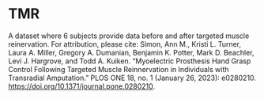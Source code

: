 # TMR
A dataset where 6 subjects provide data before and after targeted muscle reinervation. For attribution, please cite: Simon, Ann M., Kristi L. Turner, Laura A. Miller, Gregory A. Dumanian, Benjamin K. Potter, Mark D. Beachler, Levi J. Hargrove, and Todd A. Kuiken. “Myoelectric Prosthesis Hand Grasp Control Following Targeted Muscle Reinnervation in Individuals with Transradial Amputation.” PLOS ONE 18, no. 1 (January 26, 2023): e0280210. https://doi.org/10.1371/journal.pone.0280210.
